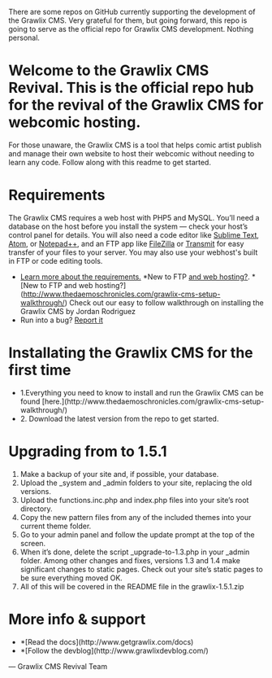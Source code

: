 <p>There are some repos on GitHub currently supporting the development of the Grawlix CMS. Very grateful for them, but going forward, this repo is going to serve as the official repo for Grawlix CMS development. Nothing personal.</p>


# Welcome to the Grawlix CMS Revival. This is the official repo hub for the revival of the Grawlix CMS for webcomic hosting.
For those unaware, the Grawlix CMS is a tool that helps comic artist publish and manage their own website to host their webcomic without needing to learn any code. Follow along with this readme to get started.

# Requirements
The Grawlix CMS requires a web host with PHP5 and MySQL. You’ll need a database on the host before you install the system — check your host’s control panel for details. You will also need a code editor like [Sublime Text](https://www.sublimetext.com/), [Atom](https://atom.io/), or [Notepad++](https://notepad-plus-plus.org/), and an FTP app like [FileZilla](https://filezilla-project.org/) or [Transmit](https://panic.com/transmit/) for easy transfer of your files to your server. You may also use your webhost's built in FTP or code editing tools.

* [Learn more about the requirements.](http://www.getgrawlix.com/docs/1/requirements) 
*New to FTP <a href="http://www.thedaemoschronicles.com/grawlix-cms-setup-walkthrough/">and web hosting?</a>.
*[New to FTP and web hosting?] (http://www.thedaemoschronicles.com/grawlix-cms-setup-walkthrough/) Check out our easy to follow walkthrough on installing the Grawlix CMS by Jordan Rodriguez
* Run into a bug? [Report it](http://www.grawlixdevblog.com/bugs-report/)

# Installating the Grawlix CMS for the first time
<ul>
  <li>1.Everything you need to know to install and run the Grawlix CMS can be found [here.](http://www.thedaemoschronicles.com/grawlix-cms-setup-walkthrough/)</li>
  <li>2. Download the latest version from the repo to get started.</li>
  </ul>

# Upgrading from to 1.5.1
1. Make a backup of your site and, if possible, your database.
2. Upload the _system and _admin folders to your site, replacing the old versions.
3. Upload the functions.inc.php and index.php files into your site’s root directory.
4. Copy the new pattern files from any of the included themes into your current theme folder.
5. Go to your admin panel and follow the update prompt at the top of the screen.
6. When it’s done, delete the script _upgrade-to-1.3.php in your _admin folder.
Among other changes and fixes, versions 1.3 and 1.4 make significant changes to static pages. Check out your site’s static pages to be sure everything moved OK.
7. All of this will be covered in the README file in the grawlix-1.5.1.zip

# More info & support
<ul>
  <li>*[Read the docs](http://www.getgrawlix.com/docs)</li>
  <li>*[Follow the devblog](http://www.grawlixdevblog.com/)</li>
  </ul>

— Grawlix CMS Revival Team
